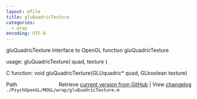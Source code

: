 ```yaml
---
layout: mfile
title: gluQuadricTexture
categories:
  - wrap
encoding: UTF-8
---
```


gluQuadricTexture  Interface to OpenGL function gluQuadricTexture

usage:  gluQuadricTexture( quad, texture )

C function:  void gluQuadricTexture(GLUquadric\* quad, GLboolean texture)


<div class="code_header" style="text-align:right;">
  <span style="float:left;">Path&nbsp;&nbsp;</span> <span class="counter">Retrieve <a href=
  "https://raw.github.com/Psychtoolbox-3/Psychtoolbox-3/beta/./PsychOpenGL/MOGL/wrap/gluQuadricTexture.m">current version from GitHub</a> | View <a href=
  "https://github.com/Psychtoolbox-3/Psychtoolbox-3/commits/beta/./PsychOpenGL/MOGL/wrap/gluQuadricTexture.m">changelog</a></span>
</div>
<div class="code">
  <code>./PsychOpenGL/MOGL/wrap/gluQuadricTexture.m</code>
</div>

